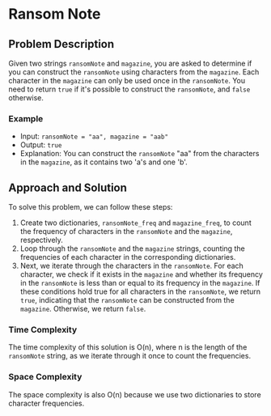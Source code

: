 # Ransom Note 

## Problem Description

Given two strings `ransomNote` and `magazine`, you are asked to determine if you can construct the `ransomNote` using characters from the `magazine`. Each character in the `magazine` can only be used once in the `ransomNote`. You need to return `true` if it's possible to construct the `ransomNote`, and `false` otherwise.

### Example

- Input: `ransomNote = "aa", magazine = "aab"`
- Output: `true`
- Explanation: You can construct the `ransomNote` "aa" from the characters in the `magazine`, as it contains two 'a's and one 'b'.

## Approach and Solution

To solve this problem, we can follow these steps:

1. Create two dictionaries, `ransomNote_freq` and `magazine_freq`, to count the frequency of characters in the `ransomNote` and the `magazine`, respectively.
2. Loop through the `ransomNote` and the `magazine` strings, counting the frequencies of each character in the corresponding dictionaries.
3. Next, we iterate through the characters in the `ransomNote`. For each character, we check if it exists in the `magazine` and whether its frequency in the `ransomNote` is less than or equal to its frequency in the `magazine`. If these conditions hold true for all characters in the `ransomNote`, we return `true`, indicating that the `ransomNote` can be constructed from the `magazine`. Otherwise, we return `false`.

### Time Complexity
The time complexity of this solution is O(n), where n is the length of the `ransomNote` string, as we iterate through it once to count the frequencies. 

### Space Complexity
The space complexity is also O(n) because we use two dictionaries to store character frequencies.

